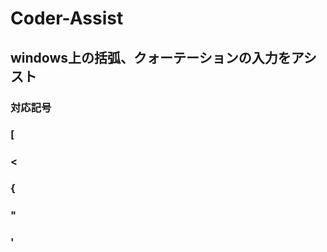 # Coder-Assist
<h2>windows上の括弧、クォーテーションの入力をアシスト</h2>

<h3>対応記号</h3>
<h3> [</h3>
<h3> <</h3>
<h3> {</h3>
<h3> "</h3>
<h3> '</h3>
